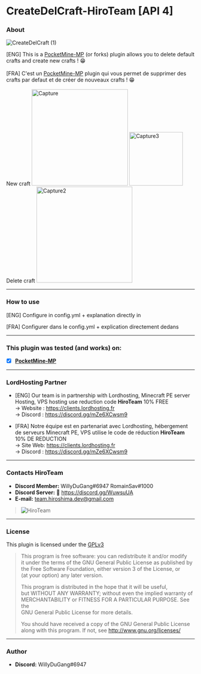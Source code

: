 # CreateDelCraft-HiroTeam [API 4]
### About
![CreateDelCraft (1)](https://user-images.githubusercontent.com/76572999/148062252-5e79d0ae-e910-4e19-88bd-3c2d6f857ad2.png)


[ENG] This is a [PocketMine-MP](https://github.com/pmmp/PocketMine-MP) (or forks) plugin allows you to delete default crafts and create new crafts ! :grin: <br/>
<br/>
[FRA] C'est un [PocketMine-MP](https://github.com/pmmp/PocketMine-MP) plugin qui vous permet de supprimer des crafts par defaut et de créer de nouveaux crafts ! :grin: <br/>
<br/>
New craft
<img width="257" alt="Capture" src="https://user-images.githubusercontent.com/76572999/148137277-96bae2fb-b1e6-4235-9a1b-c90d6a956f8a.PNG">
<img width="143" alt="Capture3" src="https://user-images.githubusercontent.com/76572999/148137284-cb2c91f7-7cd7-43a3-a625-a3b4bd29b558.PNG">
Delete craft
<img width="256" alt="Capture2" src="https://user-images.githubusercontent.com/76572999/148137290-3383640c-12dc-478f-8a72-f85e0e076bd4.PNG">


---
### How to use
[ENG] Configure in config.yml + explanation directly in</br>

[FRA] Configurer dans le config.yml + explication directement dedans</br>

---
### **This plugin was tested (and works) on:**

- [x] **[PocketMine-MP](https://github.com/pmmp/PocketMine-MP)**
---
### **LordHosting Partner**

- [ENG] Our team is in partnership with Lordhosting, Minecraft PE server Hosting, VPS hosting use reduction code __**HiroTeam**__ 10% FREE </br>
-> Website : https://clients.lordhosting.fr </br>
-> Discord : https://discord.gg/mZe6XCwsm9 </br>

- [FRA] Notre équipe est en partenariat avec Lordhosting, hébergement de serveurs Minecraft PE, VPS utilise le code de réduction __**HiroTeam**__ 10% DE REDUCTION </br>
-> Site Web: https://clients.lordhosting.fr </br>
-> Discord : https://discord.gg/mZe6XCwsm9 </br>
---
### Contacts HiroTeam

- **Discord Member:** WillyDuGang#6947 RomainSav#1000
- **Discord Server:** :link:  https://discord.gg/WuwsuUA<br/>
- **E-mail:** team.hiroshima.dev@gmail.com<br/>

> ![HiroTeam](https://www.zupimages.net/up/20/25/mb59.png) </br>

---
### License
This plugin is licensed under the [GPLv3](http://www.gnu.org/licenses/gpl-3.0.html)

>This program is free software: you can redistribute it and/or modify<br/>
>it under the terms of the GNU General Public License as published by<br/>
>the Free Software Foundation, either version 3 of the License, or<br/>
>(at your option) any later version.<br/>
>
>This program is distributed in the hope that it will be useful,<br/>
>but WITHOUT ANY WARRANTY; without even the implied warranty of<br/>
>MERCHANTABILITY or FITNESS FOR A PARTICULAR PURPOSE.  See the<br/>
>GNU General Public License for more details.<br/>
>
>You should have received a copy of the GNU General Public License<br/>
>along with this program.  If not, see http://www.gnu.org/licenses/
---
### Author
- **Discord:** WillyDuGang#6947
